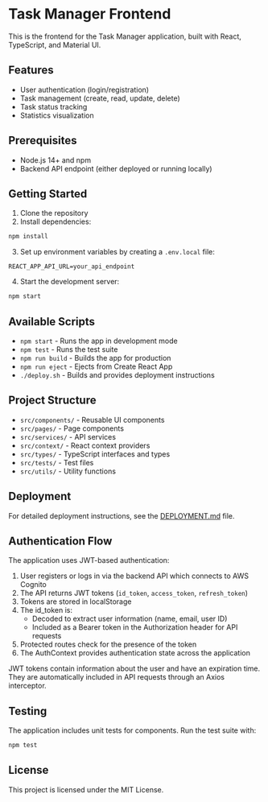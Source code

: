 # Task Manager Frontend

This is the frontend for the Task Manager application, built with React, TypeScript, and Material UI.

## Features

- User authentication (login/registration)
- Task management (create, read, update, delete)
- Task status tracking
- Statistics visualization

## Prerequisites

- Node.js 14+ and npm
- Backend API endpoint (either deployed or running locally)

## Getting Started

1. Clone the repository
2. Install dependencies:

```bash
npm install
```

3. Set up environment variables by creating a `.env.local` file:

```
REACT_APP_API_URL=your_api_endpoint
```

4. Start the development server:

```bash
npm start
```

## Available Scripts

- `npm start` - Runs the app in development mode
- `npm test` - Runs the test suite
- `npm run build` - Builds the app for production
- `npm run eject` - Ejects from Create React App
- `./deploy.sh` - Builds and provides deployment instructions

## Project Structure

- `src/components/` - Reusable UI components
- `src/pages/` - Page components
- `src/services/` - API services
- `src/context/` - React context providers
- `src/types/` - TypeScript interfaces and types
- `src/tests/` - Test files
- `src/utils/` - Utility functions

## Deployment

For detailed deployment instructions, see the [DEPLOYMENT.md](./DEPLOYMENT.md) file.

## Authentication Flow

The application uses JWT-based authentication:

1. User registers or logs in via the backend API which connects to AWS Cognito
2. The API returns JWT tokens (`id_token`, `access_token`, `refresh_token`)
3. Tokens are stored in localStorage
4. The id_token is:
   - Decoded to extract user information (name, email, user ID)
   - Included as a Bearer token in the Authorization header for API requests
5. Protected routes check for the presence of the token
6. The AuthContext provides authentication state across the application

JWT tokens contain information about the user and have an expiration time. They are automatically included in API requests through an Axios interceptor.

## Testing

The application includes unit tests for components. Run the test suite with:

```bash
npm test
```

## License

This project is licensed under the MIT License.
